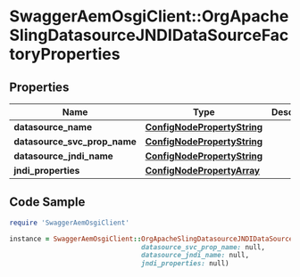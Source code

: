 # SwaggerAemOsgiClient::OrgApacheSlingDatasourceJNDIDataSourceFactoryProperties

## Properties

Name | Type | Description | Notes
------------ | ------------- | ------------- | -------------
**datasource_name** | [**ConfigNodePropertyString**](ConfigNodePropertyString.md) |  | [optional] 
**datasource_svc_prop_name** | [**ConfigNodePropertyString**](ConfigNodePropertyString.md) |  | [optional] 
**datasource_jndi_name** | [**ConfigNodePropertyString**](ConfigNodePropertyString.md) |  | [optional] 
**jndi_properties** | [**ConfigNodePropertyArray**](ConfigNodePropertyArray.md) |  | [optional] 

## Code Sample

```ruby
require 'SwaggerAemOsgiClient'

instance = SwaggerAemOsgiClient::OrgApacheSlingDatasourceJNDIDataSourceFactoryProperties.new(datasource_name: null,
                                 datasource_svc_prop_name: null,
                                 datasource_jndi_name: null,
                                 jndi_properties: null)
```


